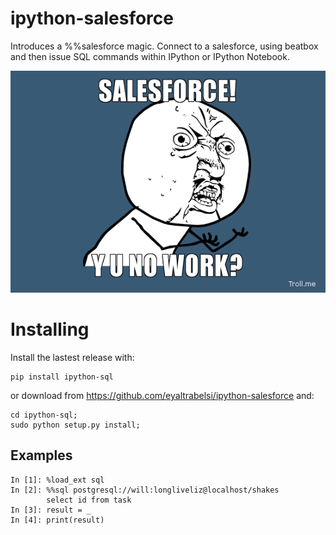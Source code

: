 # ipython-salesforce

Introduces a %%salesforce magic.
Connect to a salesforce, using beatbox and then issue SQL commands within IPython or IPython Notebook.

![](https://github.com/eyaltrabelsi/ipython-salesforce/blob/master/salesforce-y-u-no-work.jpg.png)

# Installing


Install the lastest release with:<br/>
    
    pip install ipython-sql 

or download from https://github.com/eyaltrabelsi/ipython-salesforce and:<br/>

    cd ipython-sql;
    sudo python setup.py install;

    
Examples
--------

    In [1]: %load_ext sql
    In [2]: %%sql postgresql://will:longliveliz@localhost/shakes
            select id from task
    In [3]: result = _
    In [4]: print(result)
   
   

